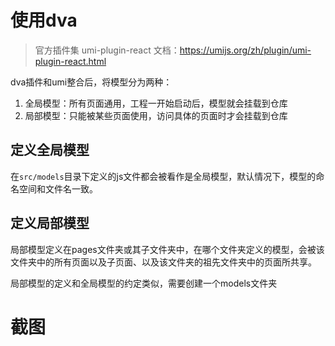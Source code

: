 # 使用dva

> 官方插件集 umi-plugin-react
> 文档：https://umijs.org/zh/plugin/umi-plugin-react.html

dva插件和umi整合后，将模型分为两种：

1. 全局模型：所有页面通用，工程一开始启动后，模型就会挂载到仓库
2. 局部模型：只能被某些页面使用，访问具体的页面时才会挂载到仓库

## 定义全局模型

在```src/models```目录下定义的js文件都会被看作是全局模型，默认情况下，模型的命名空间和文件名一致。

## 定义局部模型

局部模型定义在pages文件夹或其子文件夹中，在哪个文件夹定义的模型，会被该文件夹中的所有页面以及子页面、以及该文件夹的祖先文件夹中的页面所共享。

局部模型的定义和全局模型的约定类似，需要创建一个models文件夹


# 截图